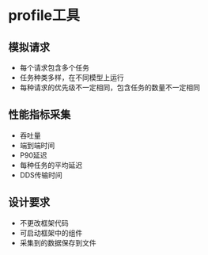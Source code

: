 # profile工具
## 模拟请求
- 每个请求包含多个任务
- 任务种类多样，在不同模型上运行
- 每种请求的优先级不一定相同，包含任务的数量不一定相同
## 性能指标采集
- 吞吐量
- 端到端时间
- P90延迟
- 每种任务的平均延迟
- DDS传输时间
## 设计要求
- 不更改框架代码
- 可启动框架中的组件
- 采集到的数据保存到文件